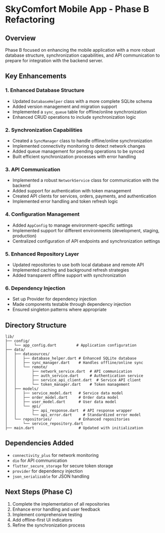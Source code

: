 # SkyComfort Mobile App - Phase B Refactoring

## Overview
Phase B focused on enhancing the mobile application with a more robust database structure, synchronization capabilities, and API communication to prepare for integration with the backend server.

## Key Enhancements

### 1. Enhanced Database Structure
- Updated `DatabaseHelper` class with a more complete SQLite schema
- Added version management and migration support
- Implemented a `sync_queue` table for offline/online synchronization
- Enhanced CRUD operations to include synchronization logic

### 2. Synchronization Capabilities
- Created a `SyncManager` class to handle offline/online synchronization
- Implemented connectivity monitoring to detect network changes
- Added queue management for pending operations to be synced
- Built efficient synchronization processes with error handling

### 3. API Communication
- Implemented a robust `NetworkService` class for communication with the backend
- Added support for authentication with token management
- Created API clients for services, orders, payments, and authentication
- Implemented error handling and token refresh logic

### 4. Configuration Management
- Added `AppConfig` to manage environment-specific settings
- Implemented support for different environments (development, staging, production)
- Centralized configuration of API endpoints and synchronization settings

### 5. Enhanced Repository Layer
- Updated repositories to use both local database and remote API
- Implemented caching and background refresh strategies
- Added transparent offline support with synchronization

### 6. Dependency Injection
- Set up Provider for dependency injection
- Made components testable through dependency injection
- Ensured singleton patterns where appropriate

## Directory Structure
```
lib/
├── config/
│   └── app_config.dart         # Application configuration
├── data/
│   ├── datasources/
│   │   ├── database_helper.dart # Enhanced SQLite database
│   │   ├── sync_manager.dart    # Handles offline/online sync
│   │   └── remote/
│   │       ├── network_service.dart  # API communication
│   │       ├── auth_service.dart     # Authentication service  
│   │       ├── service_api_client.dart  # Service API client
│   │       └── token_manager.dart    # Token management
│   ├── models/
│   │   ├── service_model.dart   # Service data model
│   │   ├── order_model.dart     # Order data model
│   │   ├── user_model.dart      # User data model
│   │   └── api/
│   │       ├── api_response.dart  # API response wrapper
│   │       └── api_error.dart     # Standardized error model
│   └── repositories/            # Enhanced repositories
│       └── service_repository.dart
├── main.dart                    # Updated with initialization
```

## Dependencies Added
- `connectivity_plus` for network monitoring
- `dio` for API communication
- `flutter_secure_storage` for secure token storage
- `provider` for dependency injection
- `json_serializable` for JSON handling

## Next Steps (Phase C)
1. Complete the implementation of all repositories
2. Enhance error handling and user feedback
3. Implement comprehensive testing
4. Add offline-first UI indicators
5. Refine the synchronization process 